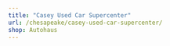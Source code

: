 ```yaml
---
title: "Casey Used Car Supercenter"
url: /chesapeake/casey-used-car-supercenter/
shop: Autohaus
---
```

